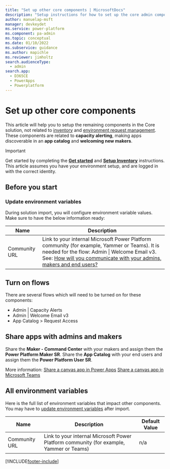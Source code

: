 ```yaml
---
title: "Set up other core components | MicrosoftDocs"
description: "Setup instructions for how to set up the core admin components solution of the CoE Starter Kit"
author: manuelap-msft
manager: devkeydet
ms.service: power-platform
ms.component: pa-admin
ms.topic: conceptual
ms.date: 01/10/2022
ms.subservice: guidance
ms.author: mapichle
ms.reviewer: jimholtz
search.audienceType: 
  - admin
search.app: 
  - D365CE
  - PowerApps
  - Powerplatform
---
```


# Set up other core components

This article will help you to setup the remaining components in the Core solution, not related to [inventory](setup-core-components.md) and [environment request management](setup-environment-components.md). These components are related to **capacity alerting**, making apps discoverable in an **app catalog** and **welcoming new makers**.

>[!IMPORTANT]
> Get started by completing the **[Get started](setup.md)** and **[Setup Inventory](setup-core-components.md)** instructions. This article assumes you have your environment setup, and are logged in with the correct identity.

## Before you start

### Update environment variables

During solution import, you will configure environment variable values. Make sure to have the below information ready:

| Name | Description |
|------|---------------|
|Community URL  | Link to your internal Microsoft Power Platform community (for example, Yammer or Teams). It is needed for the flow: Admin \| Welcome Email v3. See: [How will you communicate with your admins, makers and end users?](setup.md#how-will-you-communicate-with-your-admins-makers-and-end-users)  |

## Turn on flows

There are several flows which will need to be turned on for these components:  

- Admin | Capacity Alerts
- Admin | Welcome Email v3
- App Catalog > Request Access

## Share apps with admins and makers

Share the **Maker - Command Center** with your makers and assign them the **Power Platform Maker SR**.
Share the **App Catalog** with your end users and assign them the **Power Platform User SR**.

More information:
[Share a canvas app in Power Apps](faq.md#share-an-app-from-a-production-environment)
[Share a canvas app in Microsoft Teams](faq.md#share-an-app-from-a-dataverse-for-teams-environment)

## All environment variables

Here is the full list of environment variables that impact other components. You may have to [update environment variables](faq.md#update-environment-variables) after import.

| Name | Description | Default Value |
|------|---------------|------|
|Community URL  | Link to your internal Microsoft Power Platform community (for example, Yammer or Teams)  | n/a|

[!INCLUDE[footer-include](../../includes/footer-banner.md)]
